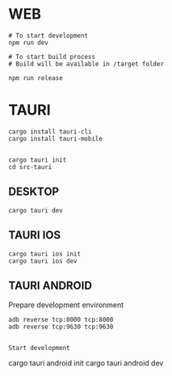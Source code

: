 # WEB
```
# To start development
npm run dev

# To start build process
# Build will be available in /target folder

npm run release
```


# TAURI



```
cargo install tauri-cli
cargo install tauri-mobile


cargo tauri init
cd src-tauri
```

## DESKTOP
```
cargo tauri dev
```

## TAURI IOS
```
cargo tauri ios init
cargo tauri ios dev
```

## TAURI ANDROID
Prepare development environment
```
adb reverse tcp:8000 tcp:8000
adb reverse tcp:9630 tcp:9630


Start development
```
cargo tauri android init
cargo tauri android dev
```
